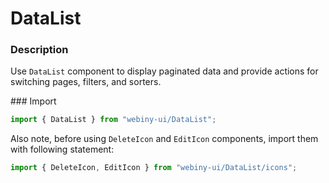 # DataList

### Description
Use `DataList` component to display paginated data and provide actions for switching pages, filters, and sorters.

### Import
```js
import { DataList } from "webiny-ui/DataList";
```

Also note, before using `DeleteIcon` and `EditIcon` components, import them with following statement:

```js
import { DeleteIcon, EditIcon } from "webiny-ui/DataList/icons";
```